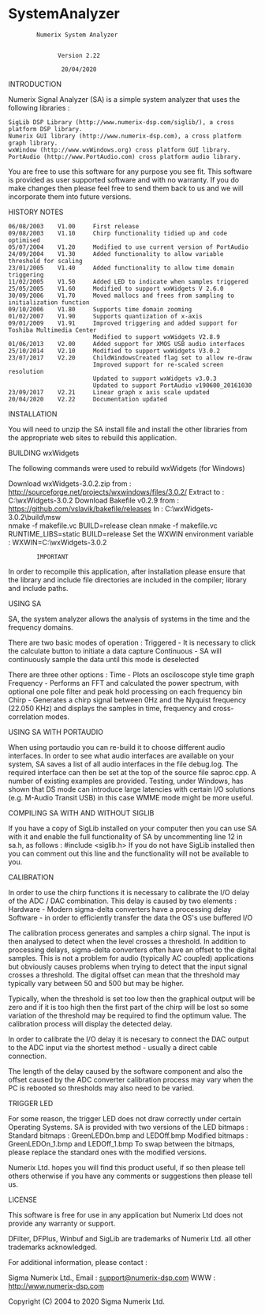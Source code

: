 # SystemAnalyzer

            Numerix System Analyzer


                  Version 2.22

                   20/04/2020



INTRODUCTION

Numerix Signal Analyzer (SA) is a simple system analyzer that uses the following libraries :

    SigLib DSP Library (http://www.numerix-dsp.com/siglib/), a cross platform DSP library.
    Numerix GUI library (http://www.numerix-dsp.com), a cross platform graph library.
    wxWindow (http://www.wxWindows.org) cross platform GUI library.
    PortAudio (http://www.PortAudio.com) cross platform audio library.

You are free to use this software for any purpose you see fit.
This software is provided as user supported software and with no warranty.
If you do make changes then please feel free to send them back to us and
we will incorporate them into future versions.

HISTORY NOTES

    06/08/2003    V1.00     First release
    09/08/2003    V1.10     Chirp functionality tidied up and code optimised
    05/07/2004    V1.20     Modified to use current version of PortAudio
    24/09/2004    V1.30     Added functionality to allow variable threshold for scaling
    23/01/2005    V1.40     Added functionality to allow time domain triggering
    11/02/2005    V1.50     Added LED to indicate when samples triggered
    25/05/2005    V1.60     Modified to support wxWidgets V 2.6.0
    30/09/2006    V1.70     Moved mallocs and frees from sampling to initialization function
    09/10/2006    V1.80     Supports time domain zooming
    01/02/2007    V1.90     Supports quantization of x-axis
    09/01/2009    V1.91     Improved triggering and added support for Toshiba Multimedia Center
                            Modified to support wxWidgets V2.8.9
    01/06/2013    V2.00     Added support for XMOS USB audio interfaces
    25/10/2014    V2.10     Modified to support wxWidgets V3.0.2
    23/07/2017    V2.20     ChildWindowsCreated flag set to allow re-draw
                            Improved support for re-scaled screen resolution
                            Updated to support wxWidgets v3.0.3
                            Updated to support PortAudio v190600_20161030
    23/09/2017    V2.21     Linear graph x axis scale updated
    20/04/2020    V2.22     Documentation updated


INSTALLATION

You will need to unzip the SA install file and install the other libraries from the
appropriate web sites to rebuild this application.


BUILDING wxWidgets

The following commands were used to rebuild wxWidgets (for Windows)

Download wxWidgets-3.0.2.zip from : http://sourceforge.net/projects/wxwindows/files/3.0.2/
Extract to : C:\wxWidgets-3.0.2
Download Bakefile v0.2.9 from : https://github.com/vslavik/bakefile/releases
In : C:\wxWidgets-3.0.2\build\msw\
nmake -f makefile.vc BUILD=release clean
nmake -f makefile.vc RUNTIME_LIBS=static BUILD=release
Set the WXWIN environment variable :
WXWIN=C:\wxWidgets-3.0.2


            IMPORTANT
In order to recompile this application, after installation please ensure that the
library and include file directories are included in the compiler; library and
include paths.


USING SA

SA, the system analyzer allows the analysis of systems in the time and the frequency
domains.

There are two basic modes of operation :
    Triggered - It is necessary to click the calculate button to initiate a data capture
    Continuous - SA will continuously sample the data until this mode is deselected

There are three other options :
    Time - Plots an osciloscope style time graph
    Frequency - Performs an FFT and calculated the power spectrum, with optional one
pole filter and peak hold processing on each frequency bin
    Chirp - Generates a chirp signal between 0Hz and the Nyquist frequency (22.050 KHz) and displays the samples in time, frequency and cross-correlation modes.


USING SA WITH PORTAUDIO

When using portaudio you can re-build it to choose different audio interfaces.
In order to see what audio interfaces are available on your system, SA saves a
list of all audio interfaces in the file debug.log.
The required interface can then be set at the top of the source file saproc.cpp.
A number of existing examples are provided.
Testing, under Windows, has shown that DS mode can introduce large latencies
with certain I/O solutions (e.g. M-Audio Transit USB) in this case WMME mode
might be more useful.


COMPILING SA WITH AND WITHOUT SIGLIB

If you have a copy of SigLib installed on your computer then you can use SA with it
and enable the full functionality of SA by uncommenting line 12 in sa.h, as follows :
#include <siglib.h>
If you do not have SigLib installed then you can comment out this line and the
functionality will not be available to you.



CALIBRATION

In order to use the chirp functions it is necessary to calibrate the I/O delay of
the ADC / DAC combination. This delay is caused by two elements :
    Hardware - Modern sigma-delta converters have a processing delay
    Software - in order to efficiently transfer the data the OS's use buffered I/O

The calibration process generates and samples a chirp signal. The input is then analysed
to detect when the level crosses a threshold. In addition to processing delays,
sigma-delta converters often have an offset to the digital samples. This is not a problem
for audio (typically AC coupled) applications but obviously causes problems when trying
to detect that the input signal crosses a threshold. The digital offset can mean that the
threshold may typically vary between 50 and 500 but may be higher.

Typically, when the threshold is set too low then the graphical output will be zero and
if it is too high then the first part of the chirp will be lost so some variation of the
threshold may be required to find the optimum value. The calibration process will display
the detected delay.

In order to calibrate the I/O delay it is necesary to connect the DAC output to the ADC
input via the shortest method - usually a direct cable connection.

The length of the delay caused by the software component and also the offset caused by the
ADC converter calibration process may vary when the PC is rebooted so thresholds may also
need to be varied.


TRIGGER LED

For some reason, the trigger LED does not draw correctly under certain Operating Systems.
SA is provided with two versions of the LED bitmaps :
    Standard bitmaps : GreenLEDOn.bmp and LEDOff.bmp
    Modified bitmaps : GreenLEDOn_1.bmp and LEDOff_1.bmp
To swap between the bitmaps, please replace the standard ones with the modified versions.



Numerix Ltd. hopes you will find this product useful, if so then please
tell others otherwise if you have any comments or suggestions then
please tell us.


LICENSE

This software is free for use in any application but Numerix Ltd does
not provide any warranty or support.


DFilter, DFPlus, Winbuf and SigLib are trademarks of Numerix Ltd. all other
trademarks acknowledged.


For additional information, please contact :

Sigma Numerix Ltd.,
Email : support@numerix-dsp.com
WWW : http://www.numerix-dsp.com

Copyright (C) 2004 to 2020 Sigma Numerix Ltd.

